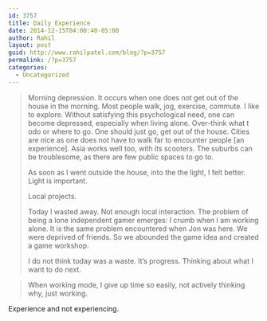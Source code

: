 ```yaml
---
id: 3757
title: Daily Experience
date: 2014-12-15T04:00:40-05:00
author: Rahil
layout: post
guid: http://www.rahilpatel.com/blog/?p=3757
permalink: /?p=3757
categories:
  - Uncategorized
---
```

> Morning depression. It occurs when one does not get out of the house in the morning. Most people walk, jog, exercise, commute. I like to explore. Without satisfying this psychological need, one can become depressed, especially when living alone. Over-think what t odo or where to go. One should just go, get out of the house. Cities are nice as one does not have to walk far to encounter people [an experience]. Asia works well too, with its scooters. The suburbs can be troublesome, as there are few public spaces to go to.
> 
> As soon as I went outside the house, into the the light, I felt better. Light is important.
> 
> Local projects.
> 
> Today I wasted away. Not enough local interaction. The problem of being a lone independent gamer emerges: I crumb when I am working alone. It is the same problem encountered when Jon was here. We were deprived of friends. So we abounded the game idea and created a game workshop.
> 
> I do not think today was a waste. It’s progress. Thinking about what I want to do next.

> When working mode, I give up time so easily, not actively thinking why, just working.

Experience and not experiencing.